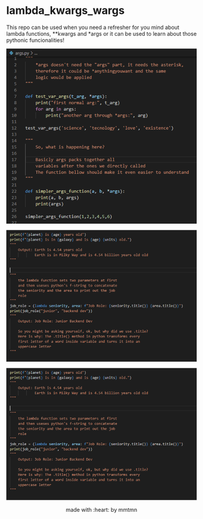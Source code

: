 # lambda_kwargs_wargs

This repo can be used when you need a refresher for you mind about lambda functions,
**kwargs and *args or it can be used to learn about those pythonic funcionalities!


<div align=center>
  
  
![Image of args](https://github.com/mmtmn/lambda_kwargs_args/blob/master/README_images/args_image.png)

![Image of kwargs](https://github.com/mmtmn/lambda_kwargs_args/blob/master/README_images/lambda_image.png)

![Image of lambda](https://github.com/mmtmn/lambda_kwargs_args/blob/master/README_images/lambda_image.png)


</div>

<p align="center">made with :heart: by mmtmn</p>
